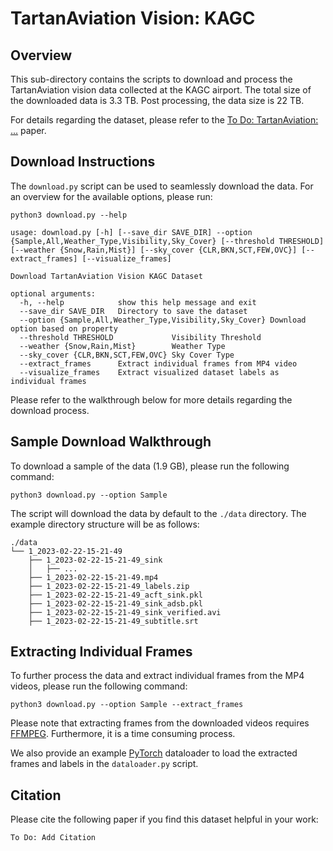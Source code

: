 # TartanAviation Vision: KAGC

## Overview

This sub-directory contains the scripts to download and process the TartanAviation vision data collected at the KAGC airport. The total size of the downloaded data is 3.3 TB. Post processing, the data size is 22 TB.

For details regarding the dataset, please refer to the [To Do: TartanAviation: ...](./README.md) paper.

## Download Instructions

The `download.py` script can be used to seamlessly download the data. For an overview for the available options, please run:

```
python3 download.py --help
```

```output
usage: download.py [-h] [--save_dir SAVE_DIR] --option {Sample,All,Weather_Type,Visibility,Sky_Cover} [--threshold THRESHOLD] [--weather {Snow,Rain,Mist}] [--sky_cover {CLR,BKN,SCT,FEW,OVC}] [--extract_frames] [--visualize_frames]

Download TartanAviation Vision KAGC Dataset

optional arguments:
  -h, --help            show this help message and exit
  --save_dir SAVE_DIR   Directory to save the dataset
  --option {Sample,All,Weather_Type,Visibility,Sky_Cover} Download option based on property
  --threshold THRESHOLD             Visibility Threshold
  --weather {Snow,Rain,Mist}        Weather Type
  --sky_cover {CLR,BKN,SCT,FEW,OVC} Sky Cover Type
  --extract_frames      Extract individual frames from MP4 video
  --visualize_frames    Extract visualized dataset labels as individual frames
```

Please refer to the walkthrough below for more details regarding the download process.

## Sample Download Walkthrough

To download a sample of the data (1.9 GB), please run the following command:

```
python3 download.py --option Sample
```

The script will download the data by default to the `./data` directory. The example directory structure will be as follows:

```
./data
└── 1_2023-02-22-15-21-49
    ├── 1_2023-02-22-15-21-49_sink
    │   ├── ...
    ├── 1_2023-02-22-15-21-49.mp4
    ├── 1_2023-02-22-15-21-49_labels.zip
    ├── 1_2023-02-22-15-21-49_acft_sink.pkl
    ├── 1_2023-02-22-15-21-49_sink_adsb.pkl
    ├── 1_2023-02-22-15-21-49_sink_verified.avi
    ├── 1_2023-02-22-15-21-49_subtitle.srt
```

## Extracting Individual Frames

To further process the data and extract individual frames from the MP4 videos, please run the following command:

```
python3 download.py --option Sample --extract_frames
```

Please note that extracting frames from the downloaded videos requires [FFMPEG](https://ffmpeg.org/). Furthermore, it is a time consuming process.

We also provide an example [PyTorch](https://pytorch.org/get-started/locally/) dataloader to load the extracted frames and labels in the `dataloader.py` script.

## Citation

Please cite the following paper if you find this dataset helpful in your work:

```
To Do: Add Citation
```
